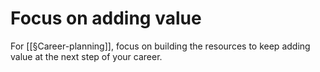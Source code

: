 # Focus on adding value
For [[§Career-planning]], focus on building the resources to keep adding value at the next step of your career.

<!-- {BearID:2A8509A0-784D-4153-A95A-1E1091107454-7289-0000079934A94855} -->
